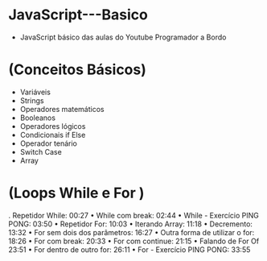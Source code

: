 # JavaScript---Basico

- JavaScript básico das aulas do Youtube Programador a Bordo

# (Conceitos Básicos)
- Variáveis
-  Strings
- Operadores matemáticos
- Booleanos
- Operadores lógicos
- Condicionais if Else
- Operador tenário
- Switch Case
- Array 

# (Loops While e For )
 . Repetidor While: 00:27
• While com break: 02:44
• While - Exercício PING PONG: 03:50
• Repetidor For: 10:03
• Iterando Array: 11:18
• Decremento: 13:32
• For sem dois dos parâmetros: 16:27
• Outra forma de utilizar o for: 18:26
• For com break: 20:33
• For com continue: 21:15
• Falando de For Of 23:51
• For dentro de outro for: 26:11
• For - Exercício PING PONG: 33:55